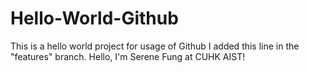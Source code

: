 # Hello-World-Github
This is a hello world project for usage of Github
I added this line in the "features" branch.
Hello, I'm Serene Fung at CUHK AIST!
